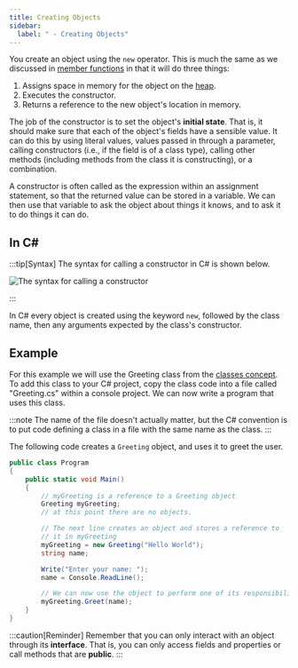 ```yaml
---
title: Creating Objects
sidebar:
  label: " - Creating Objects"
---
```


You create an object using the `new` operator.
This is much the same as we discussed in [member functions](/book/part-2-organised-code/7-member-functions/1-concepts/1-1-constructor) in that it will do three things:

1. Assigns space in memory for the object on the [heap](/book/part-2-organised-code/6-deep-dive-memory/1-concepts/01-heap).
2. Executes the constructor.
3. Returns a reference to the new object's location in memory.

The job of the constructor is to set the object's **initial state**.
That is, it should make sure that each of the object's fields have a sensible value.
It can do this by using literal values, values passed in through a parameter, calling constructors (i.e., if the field is of a class type), calling other methods (including methods from the class it is constructing), or a combination.

A constructor is often called as the expression within an assignment statement, so that the returned value can be stored in a variable.
We can then use that variable to ask the object about things it knows, and to ask it to do things it can do.

## In C#

:::tip[Syntax]
The syntax for calling a constructor in C# is shown below.

![The syntax for calling a constructor](./images/constructor-call-syntax-diagram.png)

:::

In C# every object is created using the keyword `new`, followed by the class name, then any arguments expected by the class's constructor.

## Example

For this example we will use the Greeting class from the [classes concept](/book/part-3-programs-as-concepts/2-abstraction/1-concepts/1-0-class). To add this class to your C# project, copy the class code into a file called "Greeting.cs" within a console project.
We can now write a program that uses this class.

:::note
The name of the file doesn't actually matter, but the C# convention is to put code defining a class in a file with the same name as the class.
:::

The following code creates a `Greeting` object, and uses it to greet the user.

```cs
public class Program
{
    public static void Main()
    {
        // myGreeting is a reference to a Greeting object
        Greeting myGreeting;
        // at this point there are no objects.

        // The next line creates an object and stores a reference to
        // it in myGreeting
        myGreeting = new Greeting("Hello World");
        string name;

        Write("Enter your name: ");
        name = Console.ReadLine();

        // We can now use the object to perform one of its responsibilities
        myGreeting.Greet(name);
    }
}
```

:::caution[Reminder]
Remember that you can only interact with an object through its **interface**.
That is, you can only access fields and properties or call methods that are **public**.
:::
